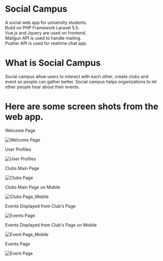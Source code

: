 # Social Campus
A social web app for university students.<br/>
Build on PHP Framework Laravel 5.5.<br/>
Vue.js and Jquery are used on frontend.<br/>
Mailgun API is used to handle mailing.<br/>
Pusher API is used for realtime chat app.<br/>

# What is Social Campus
Social campus allow users to interact with each other, create clubs and event so people can gather better. Social campus helps organizations to let other people hear about their events.

# Here are some screen shots from the web app.
Welcome Page

![Welcome Page](https://github.com/fastafaryan/socialcampus/blob/master/Screenshots/welcome_page.png)


User Profiles

![User Profiles](https://github.com/fastafaryan/socialcampus/blob/master/Screenshots/user_page.png)

Clubs Main Page

![Clubs Page](https://github.com/fastafaryan/socialcampus/blob/master/Screenshots/clubs_main_page.png)

Clubs Main Page on Mobile

![Clubs Page_Mobile](https://github.com/fastafaryan/socialcampus/blob/master/Screenshots/clubs_main_page_mobile.png)

Events Displayed from Club's Page

![Events Page](https://github.com/fastafaryan/socialcampus/blob/master/Screenshots/clubs_event.png)

Events Displayed from Club's Page on Mobile

![Event Page_Mobile](https://github.com/fastafaryan/socialcampus/blob/master/Screenshots/clubs_event_mobile.png)

Events Page

![Event Page](https://github.com/fastafaryan/socialcampus/blob/master/Screenshots/event_page.png)
